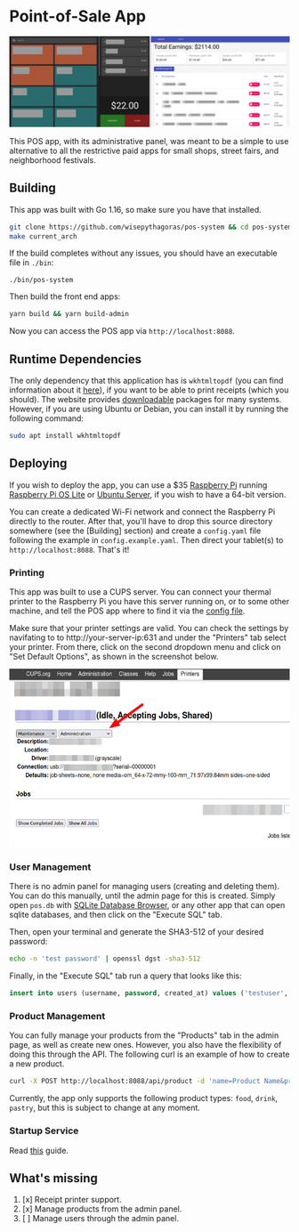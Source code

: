 # Point-of-Sale App

![Point of sale app screenshot](docs/screenshot.png)

This POS app, with its administrative panel, was meant to be a simple to use alternative to all the restrictive paid apps for small shops, street fairs, and neighborhood festivals.

## Building

This app was built with Go 1.16, so make sure you have that installed.

``` sh
git clone https://github.com/wisepythagoras/pos-system && cd pos-system
make current_arch
```

If the build completes without any issues, you should have an executable file in `./bin`:

```
./bin/pos-system
```

Then build the front end apps:

``` sh
yarn build && yarn build-admin
```

Now you can access the POS app via `http://localhost:8088`.

## Runtime Dependencies

The only dependency that this application has is `wkhtmltopdf` (you can find information about it [here](https://wkhtmltopdf.org/)), if you want to be able to print receipts (which you should). The website provides [downloadable](https://wkhtmltopdf.org/downloads.html) packages for many systems. However, if you are using Ubuntu or Debian, you can install it by running the following command:

``` sh
sudo apt install wkhtmltopdf
```

## Deploying

If you wish to deploy the app, you can use a $35 [Raspberry Pi](https://www.raspberrypi.org/products/raspberry-pi-4-model-b/) running [Raspberry Pi OS Lite](https://www.raspberrypi.org/software/operating-systems/#raspberry-pi-os-32-bit) or [Ubuntu Server](https://ubuntu.com/download/raspberry-pi), if you wish to have a 64-bit version.

You can create a dedicated Wi-Fi network and connect the Raspberry Pi directly to the router. After that, you'll have to drop this source directory somewhere (see the [Building] section) and create a `config.yaml` file following the example in `config.example.yaml`. Then direct your tablet(s) to `http://localhost:8088`. That's it!

### Printing

This app was built to use a CUPS server. You can connect your thermal printer to the Raspberry Pi you have this server running on, or to some other machine, and tell the POS app where to find it via the [config file](https://github.com/wisepythagoras/pos-system/blob/main/config.example.yaml#L27-L32).

Make sure that your printer settings are valid. You can check the settings by navifating to to http://your-server-ip:631 and under the "Printers" tab select your printer. From there, click on the second dropdown menu and click on "Set Default Options", as shown in the screenshot below.

<p align="center">
    <img src="docs/cups-1.png" alt="CUPS screenshot" height="320"/>
</p>

### User Management

There is no admin panel for managing users (creating and deleting them). You can do this manually, until the admin page for this is created. Simply open `pos.db` with [SQLite Database Browser](https://sqlitebrowser.org/), or any other app that can open sqlite databases, and then click on the "Execute SQL" tab.

Then, open your terminal and generate the SHA3-512 of your desired password:

``` sh
echo -n 'test password' | openssl dgst -sha3-512
```

Finally, in the "Execute SQL" tab run a query that looks like this:

``` sql
insert into users (username, password, created_at) values ('testuser', '7103a07e72ee...e6794ecd0b704d0', date());
```

### Product Management

You can fully manage your products from the "Products" tab in the admin page, as well as create new ones. However, you also have the flexibility of doing this through the API. The following curl is an example of how to create a new product.

``` sh
curl -X POST http://localhost:8088/api/product -d 'name=Product Name&price=$9.99&type=food' -H 'x-auth-token: YOUR_ADMIN_AUTH_TOKEN'
```

Currently, the app only supports the following product types: `food`, `drink`, `pastry`, but this is subject to change at any moment.

### Startup Service

Read [this](/startup/README.md) guide.

## What's missing

1. [x] Receipt printer support.
2. [x] Manage products from the admin panel.
3. [ ] Manage users through the admin panel.
